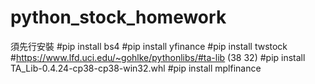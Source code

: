 # python_stock_homework
須先行安裝
#pip install bs4
#pip install yfinance
#pip install twstock
#https://www.lfd.uci.edu/~gohlke/pythonlibs/#ta-lib (38 32)
#pip install TA_Lib-0.4.24-cp38-cp38-win32.whl
#pip install mplfinance
